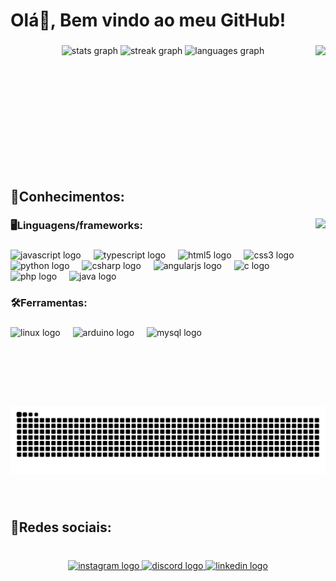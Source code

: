 <h1 align="left">Olá👋, Bem vindo ao meu GitHub!</h1>

###

<img align="right" height="200" src="https://media.giphy.com/media/v1.Y2lkPTc5MGI3NjExNG03Yjh3c3YyN2tkOTM1OGRzdXFxMW0wa2xqNHAxN2RyanEybm9zZSZlcD12MV9pbnRlcm5hbF9naWZfYnlfaWQmY3Q9cw/Z2NXSNmbgcE21zbVyZ/giphy.gif"  />

###

<div align="center">
  <img src="https://github-readme-stats.vercel.app/api?username=pEdrolgdcm&hide_title=false&hide_rank=false&show_icons=true&include_all_commits=true&count_private=true&disable_animations=false&theme=dracula&locale=en&hide_border=false&order=1" height="120" alt="stats graph"  />
  <img src="https://streak-stats.demolab.com?user=pEdrolgdcm&locale=en&mode=daily&theme=dark&hide_border=false&border_radius=5&order=3" height="120" alt="streak graph"  />
  <img src="https://github-readme-stats.vercel.app/api/top-langs?username=pEdrolgdcm&locale=en&hide_title=false&layout=compact&card_width=320&langs_count=5&theme=dracula&hide_border=false&order=2" height="120" alt="languages graph"  />
</div>

###

<br clear="both">

<h2 align="left">🧠Conhecimentos:</h2>

###

<img align="right" height="300" src="https://i.giphy.com/media/v1.Y2lkPTc5MGI3NjExNjFxNjNjcnR0N3hkMXRzMHN2YjJndzIyc2JkNGZuemc3Z3I4czkxOSZlcD12MV9pbnRlcm5hbF9naWZfYnlfaWQmY3Q9cw/pJ40BlkIwCB4sWOmOy/giphy.gif"  />

###

<h3 align="left">🖥️Linguagens/frameworks:</h3>

###

<div align="left">
  <img src="https://cdn.jsdelivr.net/gh/devicons/devicon/icons/javascript/javascript-original.svg" height="40" alt="javascript logo"  />
  <img width="12" />
  <img src="https://cdn.jsdelivr.net/gh/devicons/devicon/icons/typescript/typescript-original.svg" height="40" alt="typescript logo"  />
  <img width="12" />
  <img src="https://cdn.jsdelivr.net/gh/devicons/devicon/icons/html5/html5-original.svg" height="40" alt="html5 logo"  />
  <img width="12" />
  <img src="https://cdn.jsdelivr.net/gh/devicons/devicon/icons/css3/css3-original.svg" height="40" alt="css3 logo"  />
  <img width="12" />
  <img src="https://cdn.jsdelivr.net/gh/devicons/devicon/icons/python/python-original.svg" height="40" alt="python logo"  />
  <img width="12" />
  <img src="https://cdn.jsdelivr.net/gh/devicons/devicon/icons/csharp/csharp-original.svg" height="40" alt="csharp logo"  />
  <img width="12" />
  <img src="https://cdn.jsdelivr.net/gh/devicons/devicon/icons/angularjs/angularjs-original.svg" height="40" alt="angularjs logo"  />
  <img width="12" />
  <img src="https://cdn.jsdelivr.net/gh/devicons/devicon/icons/c/c-original.svg" height="40" alt="c logo"  />
  <img width="12" />
  <img src="https://cdn.jsdelivr.net/gh/devicons/devicon/icons/php/php-original.svg" height="40" alt="php logo"  />
  <img width="12" />
  <img src="https://cdn.jsdelivr.net/gh/devicons/devicon/icons/java/java-original.svg" height="40" alt="java logo"  />
</div>

###

<h3 align="left">🛠️Ferramentas:</h3>

###

<div align="left">
  <img src="https://cdn.jsdelivr.net/gh/devicons/devicon/icons/linux/linux-original.svg" height="40" alt="linux logo"  />
  <img width="12" />
  <img src="https://cdn.jsdelivr.net/gh/devicons/devicon/icons/arduino/arduino-original.svg" height="40" alt="arduino logo"  />
  <img width="12" />
  <img src="https://cdn.jsdelivr.net/gh/devicons/devicon/icons/mysql/mysql-original.svg" height="40" alt="mysql logo"  />
</div>

###

<br clear="both">

<img src="https://raw.githubusercontent.com/pEdrolgdcm/pEdrolgdcm/output/snake.svg" alt="Snake animation" />

###

<br clear="both">

<h2 align="left">🚀Redes sociais:</h2>

###

<br clear="both">

<div align="center">
  <a href="https://www.instagram.com/pedrolgdcm/" target="_blank">
    <img src="https://img.shields.io/static/v1?message=Instagram&logo=instagram&label=&color=E4405F&logoColor=white&labelColor=&style=for-the-badge" height="40" alt="instagram logo"  />
  </a>
  <a href="discordapp.com/users/519469580452626444" target="_blank">
    <img src="https://img.shields.io/static/v1?message=Discord&logo=discord&label=&color=7289DA&logoColor=white&labelColor=&style=for-the-badge" height="40" alt="discord logo"  />
  </a>
  <a href="https://www.linkedin.com/in/pedrolgdcm/" target="_blank">
    <img src="https://img.shields.io/static/v1?message=LinkedIn&logo=linkedin&label=&color=0077B5&logoColor=white&labelColor=&style=for-the-badge" height="40" alt="linkedin logo"  />
  </a>
</div>

###